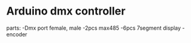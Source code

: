# Arduino dmx controller
parts:
  -Dmx port female, male
  -2pcs max485
  -6pcs 7segment display
  -encoder
